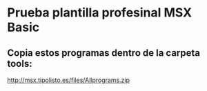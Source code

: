 # Prueba plantilla profesinal MSX Basic

## Copia estos programas dentro de la carpeta tools: 

http://msx.tipolisto.es/files/Allprograms.zip